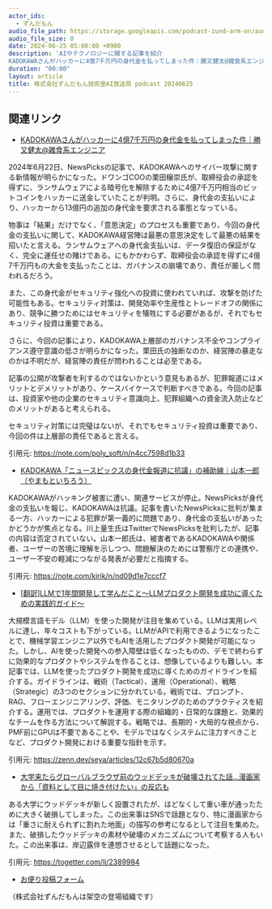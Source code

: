 ```yaml
---
actor_ids:
  - ずんだもん
audio_file_path: https://storage.googleapis.com/podcast-zund-arm-on/audio/株式会社ずんだもん技術室AI放送局_podcast_20240625.mp3
audio_file_size: 0
date: 2024-06-25 05:00:00 +0900
description: 'AIやテクノロジーに関する記事を紹介  
KADOKAWAさんがハッカーに4億7千万円の身代金を払ってしまった件｜勝又健太@雑食系エンジニア、KADOKAWA「ニュースピックスの身代金報道に抗議」の補助線｜山本一郎（やまもといちろう）、[翻訳]LLMで1年間開発して学んだこと〜LLMプロダクト開発を成功に導くための実践的ガイド〜、大学来たらグローバルブラウザ前のウッドデッキが破壊されてた話…漫画家から「資料として目に焼き付けたい」の反応も、'
duration: "00:00"
layout: article
title: 株式会社ずんだもん技術室AI放送局 podcast 20240625
---
```


## 関連リンク


- [KADOKAWAさんがハッカーに4億7千万円の身代金を払ってしまった件｜勝又健太@雑食系エンジニア](https://note.com/poly_soft/n/n4cc7598d1b33)  

 
2024年6月22日、NewsPicksの記事で、KADOKAWAへのサイバー攻撃に関する新情報が明らかになった。ドワンゴCOOの栗田穣崇氏が、取締役会の承認を得ずに、ランサムウェアによる暗号化を解除するために4億7千万円相当のビットコインをハッカーに送金していたことが判明。さらに、身代金の支払いにより、ハッカーから13億円の追加の身代金を要求される事態となっている。

物事は「結果」だけでなく、「意思決定」のプロセスも重要であり、今回の身代金の支払いに関して、KADOKAWA経営陣は最悪の意思決定をして最悪の結果を招いたと言える。ランサムウェアへの身代金支払いは、データ復旧の保証がなく、完全に運任せの賭けである。にもかかわらず、取締役会の承認を得ずに4億7千万円もの大金を支払ったことは、ガバナンスの崩壊であり、責任が厳しく問われるだろう。

また、この身代金がセキュリティ強化への投資に使われていれば、攻撃を防げた可能性もある。セキュリティ対策は、開発効率や生産性とトレードオフの関係にあり、競争に勝つためにはセキュリティを犠牲にする必要があるが、それでもセキュリティ投資は重要である。

さらに、今回の記事により、KADOKAWA上層部のガバナンス不全やコンプライアンス遵守意識の低さが明らかになった。栗田氏の独断なのか、経営陣の暴走なのかは不明だが、経営陣の責任が問われることは必至である。

記事の公開が攻撃者を利するのではないかという意見もあるが、犯罪報道にはメリットとデメリットがあり、ケースバイケースで判断すべきである。今回の記事は、投資家や他の企業のセキュリティ意識向上、犯罪組織への資金流入防止などのメリットがあると考えられる。

セキュリティ対策には完璧はないが、それでもセキュリティ投資は重要であり、今回の件は上層部の責任であると言える。

引用元: https://note.com/poly_soft/n/n4cc7598d1b33


- [KADOKAWA「ニュースピックスの身代金報道に抗議」の補助線｜山本一郎（やまもといちろう）](https://note.com/kirik/n/nd09d1e7cccf7)  


KADOKAWAがハッキング被害に遭い、関連サービスが停止。NewsPicksが身代金の支払いを報じ、KADOKAWAは抗議。記事を書いたNewsPicksに批判が集まる一方、ハッカーによる犯罪が第一義的に問題であり、身代金の支払いがあったかどうかが焦点となる。川上量生氏はTwitterでNewsPicksを批判したが、記事の内容は否定されていない。山本一郎氏は、被害者であるKADOKAWAや関係者、ユーザーの苦境に理解を示しつつ、問題解決のためには警察庁との連携や、ユーザー不安の軽減につながる発表が必要だと指摘する。

引用元: https://note.com/kirik/n/nd09d1e7cccf7


- [[翻訳]LLMで1年間開発して学んだこと〜LLMプロダクト開発を成功に導くための実践的ガイド〜](https://zenn.dev/seya/articles/12c67b5d80670a)  

 大規模言語モデル（LLM）を使った開発が注目を集めている。LLMは実用レベルに達し、年々コストも下がっている。LLMがAPIで利用できるようになったことで、機械学習エンジニア以外でもAIを活用したプロダクト開発が可能になった。しかし、AIを使った開発への参入障壁は低くなったものの、デモで終わらずに効果的なプロダクトやシステムを作ることは、想像しているよりも難しい。本記事では、LLMを使ったプロダクト開発を成功に導くためのガイドラインを紹介する。ガイドラインは、戦術（Tactical）、運用（Operational）、戦略（Strategic）の3つのセクションに分かれている。戦術では、プロンプト、RAG、フローエンジニアリング、評価、モニタリングのためのプラクティスを紹介する。運用では、プロダクトを運用する際の組織的・日常的な課題と、効果的なチームを作る方法について解説する。戦略では、長期的・大局的な視点から、PMF前にGPUは不要であることや、モデルではなくシステムに注力すべきことなど、プロダクト開発における重要な指針を示す。

引用元: https://zenn.dev/seya/articles/12c67b5d80670a


- [大学来たらグローバルブラウザ前のウッドデッキが破壊されてた話…漫画家から「資料として目に焼き付けたい」の反応も](https://togetter.com/li/2389984)  

 ある大学にウッドデッキが新しく設置されたが、ほどなくして重い車が通ったために大きく破損してしまった。この出来事はSNSで話題となり、特に漫画家からは「重さに耐えられずに割れた地面」の描写の参考になるとして注目を集めた。また、破損したウッドデッキの素材や破壊のメカニズムについて考察する人もいた。この出来事は、岸辺露伴を連想させるとして話題になった。

引用元: https://togetter.com/li/2389984



- [お便り投稿フォーム](https://forms.gle/ffg4JTfqdiqK62qf9)

（株式会社ずんだもんは架空の登場組織です）
